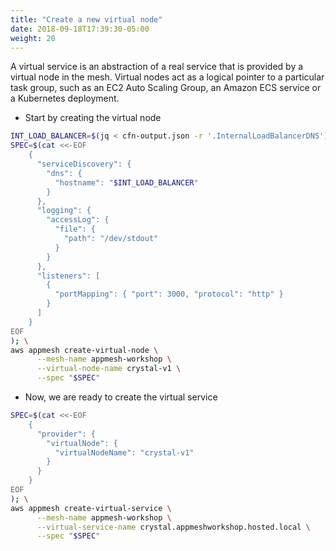```yaml
---
title: "Create a new virtual node"
date: 2018-09-18T17:39:30-05:00
weight: 20
---
```


A virtual service is an abstraction of a real service that is provided by a virtual node in the mesh. Virtual nodes act as a logical pointer to a particular task group, such as an EC2 Auto Scaling Group, an Amazon ECS service or a Kubernetes deployment.

* Start by creating the virtual node

```bash
INT_LOAD_BALANCER=$(jq < cfn-output.json -r '.InternalLoadBalancerDNS');
SPEC=$(cat <<-EOF
    { 
      "serviceDiscovery": {
        "dns": { 
          "hostname": "$INT_LOAD_BALANCER"
        }
      },
      "logging": {
        "accessLog": {
          "file": {
            "path": "/dev/stdout"
          }
        }
      },      
      "listeners": [
        {
          "portMapping": { "port": 3000, "protocol": "http" }
        }
      ]
    }
EOF
); \
aws appmesh create-virtual-node \
      --mesh-name appmesh-workshop \
      --virtual-node-name crystal-v1 \
      --spec "$SPEC"
```

* Now, we are ready to create the virtual service

```bash
SPEC=$(cat <<-EOF
    { 
      "provider": {
        "virtualNode": { 
          "virtualNodeName": "crystal-v1"
        }
      }
    }
EOF
); \
aws appmesh create-virtual-service \
      --mesh-name appmesh-workshop \
      --virtual-service-name crystal.appmeshworkshop.hosted.local \
      --spec "$SPEC"
```